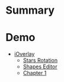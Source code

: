# Summary

# Demo

- [iOverlay](./demo/stars_demo.md)
	- [Stars Rotation](./demo/stars_demo.md)
	- [Shapes Editor](./demo/editor_demo.md)
	- [Chapter 1](./chapter_1.md)
